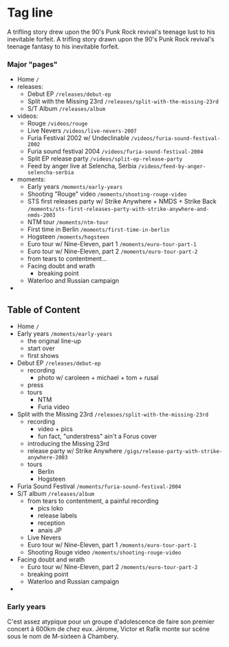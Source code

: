# Tag line

A trifling story drew upon the 90's Punk Rock revival's teenage lust to his inevitable forfeit.
A trifling story drawn upon the 90's Punk Rock revival's teenage fantasy to his inevitable forfeit.

### Major "pages"

- Home `/`
- releases:
  - Debut EP `/releases/debut-ep`
  - Split with the Missing 23rd `/releases/split-with-the-missing-23rd`
  - S/T Album `/releases/album`
- videos:
  - Rouge `/videos/rouge`
  - Live Nevers `/videos/live-nevers-2007`
  - Furia Festival 2002 w/ Undeclinable `/videos/furia-sound-festival-2002`
  - Furia sound festival 2004 `/videos/furia-sound-festival-2004`
  - Split EP release party `/videos/split-ep-release-party`
  - Feed by anger live at Selencha, Serbia `/videos/feed-by-anger-selencha-serbia`
- moments:
  - Early years `/moments/early-years`
  - Shooting "Rouge" video `/moments/shooting-rouge-video`
  - STS first releases party w/ Strike Anywhere + NMDS + Strike Back `/moments/sts-first-releases-party-with-strike-anywhere-and-nmds-2003`
  - NTM tour `/moments/ntm-tour`
  - First time in Berlin `/moments/first-time-in-berlin`
  - Hogsteen `/moments/hogsteen`
  - Euro tour w/ Nine-Eleven, part 1 `/moments/euro-tour-part-1`
  - Euro tour w/ Nine-Eleven, part 2 `/moments/euro-tour-part-2`
  - from tears to contentment...
  - Facing doubt and wrath
    - breaking point
  - Waterloo and Russian campaign
-

## Table of Content

- Home `/`
- Early years `/moments/early-years`
  - the original line-up
  - start over
  - first shows
- Debut EP `/releases/debut-ep`
  - recording
    - photo w/ caroleen + michael + tom + rusal
  - press
  - tours 
    - NTM
    - Furia video
- Split with the Missing 23rd `/releases/split-with-the-missing-23rd`
  - recording
    - video + pics
    - fun fact, "understress" ain't a Forus cover 
  - introducing the Missing 23rd
  - release party w/ Strike Anywhere `/gigs/release-party-with-strike-anywhere-2003`
  - tours
    - Berlin
    - Hogsteen
- Furia Sound Festival `/moments/furia-sound-festival-2004`
- S/T album `/releases/album`
  - from tears to contentment, a painful recording
    - pics loko
    - release labels
    - reception
    - anais JP
  - Live Nevers
  - Euro tour w/ Nine-Eleven, part 1 `/moments/euro-tour-part-1`
  - Shooting Rouge video `/moments/shooting-rouge-video`
- Facing doubt and wrath
  - Euro tour w/ Nine-Eleven, part 2 `/moments/euro-tour-part-2`
  - breaking point
  - Waterloo and Russian campaign
-

### Early years

C'est assez atypique pour un groupe d'adolescence de faire son premier concert à 600km de chez eux.
Jérome, Victor et Rafik monte sur scéne sous le nom de M-sixteen à Chambery. 




